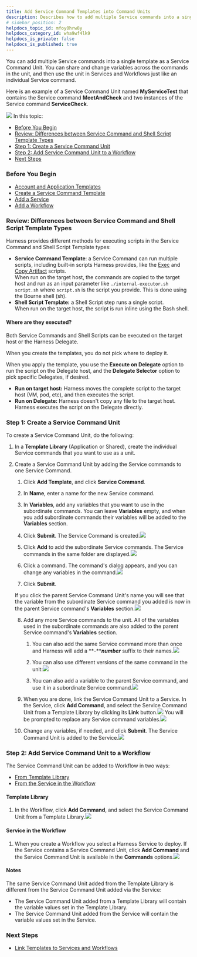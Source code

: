 ```yaml
---
title: Add Service Command Templates into Command Units
description: Describes how to add multiple Service commands into a single template as a Service Command Unit.
# sidebar_position: 2
helpdocs_topic_id: mfoy0hrw8y
helpdocs_category_id: wha9wf4lk9
helpdocs_is_private: false
helpdocs_is_published: true
---
```


You can add multiple Service commands into a single template as a Service Command Unit. You can share and change variables across the commands in the unit, and then use the unit in Services and Workflows just like an individual Service command.

Here is an example of a Service Command Unit named **MyServiceTest** that contains the Service command **MeetAndCheck** and two instances of the Service command **ServiceCheck**.

![](./static/add-service-command-templates-into-command-units-04.png)
In this topic:

* [Before You Begin](add-service-command-templates-into-command-units.md#before-you-begin)
* [Review: Differences between Service Command and Shell Script Template Types](#review_differences_between_service_command_and_shell_script_template_types)
* [Step 1: Create a Service Command Unit](add-service-command-templates-into-command-units.md#step-1-create-a-service-command-unit)
* [Step 2: Add Service Command Unit to a Workflow](add-service-command-templates-into-command-units.md#step-2-add-service-command-unit-to-a-workflow)
* [Next Steps](add-service-command-templates-into-command-units.md#next-steps)

### Before You Begin

* [Account and Application Templates](../../../continuous-delivery/concepts-cd/deployment-types/use-templates.md)
* [Create a Service Command Template](create-a-service-command-template.md)
* [Add a Service](../../../continuous-delivery/model-cd-pipeline/setup-services/service-configuration.md)
* [Add a Workflow](../../../continuous-delivery/model-cd-pipeline/workflows/workflow-configuration.md)

### Review: Differences between Service Command and Shell Script Template Types

Harness provides different methods for executing scripts in the Service Command and Shell Script Template types:

* **Service Command Template**: a Service Command can run multiple scripts, including built-in scripts Harness provides, like the [Exec](../../../continuous-delivery/model-cd-pipeline/setup-services/service-types-and-artifact-sources.md#exec-script) and [Copy Artifact](../../../continuous-delivery/model-cd-pipeline/setup-services/service-types-and-artifact-sources.md#copy-and-download-of-metadata-artifact-sources) scripts.  
When run on the target host, the commands are copied to the target host and run as an input parameter like `./internal-executor.sh script.sh` where `script.sh` is the script you provide. This is done using the Bourne shell (sh).
* **Shell Script Template:** a Shell Script step runs a single script.  
When run on the target host, the script is run inline using the Bash shell.

#### Where are they executed?

Both Service Commands and Shell Scripts can be executed on the target host or the Harness Delegate.

When you create the templates, you do not pick where to deploy it.

When you apply the template, you use the **Execute on Delegate** option to run the script on the Delegate host, and the **Delegate Selector** option to pick specific Delegates, if desired.

* **Run on target host:** Harness moves the complete script to the target host (VM, pod, etc), and then executes the script.
* **Run on Delegate:** Harness doesn't copy any file to the target host. Harness executes the script on the Delegate directly.

### Step 1: Create a Service Command Unit

To create a Service Command Unit, do the following:

1. In a **Template Library** (Application or Shared), create the individual Service commands that you want to use as a unit.
2. Create a Service Command Unit by adding the Service commands to one Service Command.
	1. Click **Add Template**, and click **Service Command**.
	2. In **Name**, enter a name for the new Service command.
	3. In **Variables**, add any variables that you want to use in the subordinate commands. You can leave **Variables** empty, and when you add subordinate commands their variables will be added to the **Variables** section.
	4. Click **Submit**. The Service Command is created.![](./static/add-service-command-templates-into-command-units-05.png)

	5. Click **Add** to add the subordinate Service commands. The Service commands in the same folder are displayed.![](./static/add-service-command-templates-into-command-units-06.png)

	6. Click a command. The command's dialog appears, and you can change any variables in the command.![](./static/add-service-command-templates-into-command-units-07.png)

	7. Click **Submit**.  
	  
	If you click the parent Service Command Unit's name you will see that the variable from the subordinate Service command you added is now in the parent Service command's **Variables** section.![](./static/add-service-command-templates-into-command-units-08.png)

	8. Add any more Service commands to the unit. All of the variables used in the subordinate commands are also added to the parent Service command's **Variables** section.
		1. You can also add the same Service command more than once and Harness will add a **-*****number*** suffix to their names.![](./static/add-service-command-templates-into-command-units-09.png)

		2. You can also use different versions of the same command in the unit:![](./static/add-service-command-templates-into-command-units-10.png)

		3. You can also add a variable to the parent Service command, and use it in a subordinate Service command.![](./static/add-service-command-templates-into-command-units-11.png)

	9. When you are done, link the Service Command Unit to a Service. In the Service, click **Add Command**, and select the Service Command Unit from a Template Library by clicking its **Link** button.![](./static/add-service-command-templates-into-command-units-12.png)
You will be prompted to replace any Service command variables.![](./static/add-service-command-templates-into-command-units-13.png)

	10. Change any variables, if needed, and click **Submit**. The Service Command Unit is added to the Service.![](./static/add-service-command-templates-into-command-units-14.png)


### Step 2: Add Service Command Unit to a Workflow

The Service Command Unit can be added to Workflow in two ways:

* [From Template Library](add-service-command-templates-into-command-units.md#template-library)
* [From the Service in the Workflow](add-service-command-templates-into-command-units.md#service-in-the-workflow)

#### Template Library

1. In the Workflow, click **Add Command**, and select the Service Command Unit from a Template Library.![](./static/add-service-command-templates-into-command-units-15.png)


#### Service in the Workflow

1. When you create a Workflow you select a Harness Service to deploy. If the Service contains a Service Command Unit, click **Add Command** and the Service Command Unit is available in the **Commands** options.![](./static/add-service-command-templates-into-command-units-16.png)


#### Notes

The same Service Command Unit added from the Template Library is different from the Service Command Unit added via the Service:

* The Service Command Unit added from a Template Library will contain the variable values set in the Template Library.
* The Service Command Unit added from the Service will contain the variable values set in the Service.

### Next Steps

* [Link Templates to Services and Workflows](link-templates-to-services-and-workflows.md)

